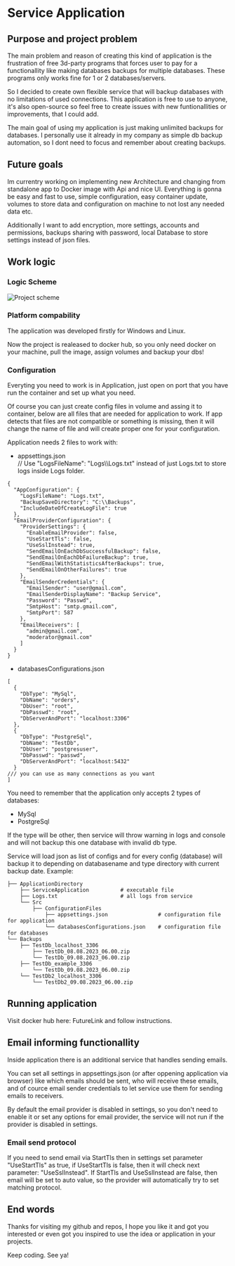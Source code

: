 # Service Application

## Purpose and project problem
The main problem and reason of creating this kind of application is the frustration of free 3d-party programs that forces user to pay for a functionallity like making databases backups for multiple databases. These programs only works fine for 1 or 2 databases/servers.

So I decided to create own flexible service that will backup databases with no limitations of used connections.
This application is free to use to anyone, it's also open-source so feel free to create issues with new funtionallities or improvements, that I could add. 

The main goal of using my application is just making unlimited backups for databases. 
I personally use it already in my company as simple db backup automation, so I dont need to focus and remember about creating backups.

## Future goals
Im currentry working on implementing new Architecture and changing from standalone app to Docker image with Api and nice UI.
Everything is gonna be easy and fast to use, simple configuration, easy container update, volumes to store data and configuration on machine to not lost any needed data etc.

Additionally I want to add encryption, more settings, accounts and permissions, backups sharing with password, local Database to store settings instead of json files.

## Work logic

### Logic Scheme

![Project scheme](https://github.com/Lewan24/DatabasesBackupServiceDotNet/blob/main/ServiceLogicProject_v1.2_Drawio.png)

### Platform compability
The application was developed firstly for Windows and Linux.

Now the project is realeased to docker hub, so you only need docker on your machine, pull the image, assign volumes and backup your dbs!

### Configuration

Everyting you need to work is in Application, just open on port that you have run the container and set up what you need.

Of course you can just create config files in volume and assing it to container, below are all files that are needed for application to work.
If app detects that files are not compatible or something is missing, then it will change the name of file and will create proper one for your configuration.

Application needs 2 files to work with:

- appsettings.json<br>
// Use "LogsFileName": "Logs\\\Logs.txt" instead of just Logs.txt to store logs inside Logs folder.<br>
```
{
  "AppConfiguration": {
    "LogsFileName": "Logs.txt",
    "BackupSaveDirectory": "C:\\Backups",
    "IncludeDateOfCreateLogFile": true
  },
  "EmailProviderConfiguration": {
    "ProviderSettings": {
      "EnableEmailProvider": false,
      "UseStartTls": false,
      "UseSslInstead": true,
      "SendEmailOnEachDbSuccessfulBackup": false,
      "SendEmailOnEachDbFailureBackup": true,
      "SendEmailWithStatisticsAfterBackups": true,
      "SendEmailOnOtherFailures": true
    },
    "EmailSenderCredentials": {
      "EmailSender": "user@gmail.com",
      "EmailSenderDisplayName": "Backup Service",
      "Password": "Passwd",
      "SmtpHost": "smtp.gmail.com",
      "SmtpPort": 587
    },
    "EmailReceivers": [
      "admin@gmail.com",
      "moderator@gmail.com"
    ]
  }
}
```
- databasesConfigurations.json
```
[
  {
    "DbType": "MySql",
    "DbName": "orders",
    "DbUser": "root",
    "DbPasswd": "root",
    "DbServerAndPort": "localhost:3306"
  },
  {
    "DbType": "PostgreSql",
    "DbName": "TestDb",
    "DbUser": "postgresuser",
    "DbPasswd": "passwd",
    "DbServerAndPort": "localhost:5432"
  }
/// you can use as many connections as you want
]
```
You need to remember that the application only accepts 2 types of databases:
- MySql
- PostgreSql

If the type will be other, then service will throw warning in logs and console and will not backup this one database with invalid db type.

Service will load json as list of configs and for every config (database) will backup it to depending on databasename and type directory with current backup date. Example:
```
├── ApplicationDirectory
    ├── ServiceApplication          # executable file
    ├── Logs.txt                    # all logs from service
    └── Src
        ├── ConfigurationFiles
            ├── appsettings.json                # configuration file for application
            └── databasesConfigurations.json    # configuration file for databases
└── Backups
    ├── TestDb_localhost_3306
        ├── TestDb_08.08.2023_06.00.zip
        └── TestDb_09.08.2023_06.00.zip
    ├── TestDb_example_3306
        └── TestDb_09.08.2023_06.00.zip
    └── TestDb2_localhost_3306
        └── TestDb2_09.08.2023_06.00.zip
```

## Running application
Visit docker hub here: FutureLink
and follow instructions.

## Email informing functionallity
Inside application there is an additional service that handles sending emails.

You can set all settings in appsettings.json (or after oppening application via browser) like which emails should be sent, who will receive these emails, and of cource email sender credentials to let service use them for sending emails to receivers.

By default the email provider is disabled in settings, so you don't need to enable it or set any options for email provider, the service will not run if the provider is disabled in settings.

### Email send protocol
If you need to send email via StartTls then in settings set parameter "UseStartTls" as true, if UseStartTls is false, then it will check next parameter: "UseSslInstead".
If StartTls and UseSslInstead are false, then email will be set to auto value, so the provider will automatically try to set matching protocol.

## End words
Thanks for visiting my github and repos, I hope you like it and got you interested or even got you inspired to use the idea or application in your projects.

Keep coding. See ya!
